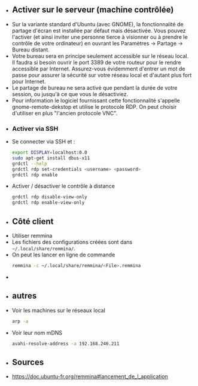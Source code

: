 - ## Activer sur le serveur (machine contrôlée)
- Sur la variante standard d'Ubuntu (avec GNOME), la fonctionnalité de partage d'écran est installée par défaut mais désactivée. Vous pouvez l'activer (et ainsi inviter une personne tierce à visionner ou à prendre le contrôle de votre ordinateur) en ouvrant les Paramètres → Partage → Bureau distant.
- Votre bureau sera en principe seulement accessible sur le réseau local. Il faudra si besoin ouvrir le port 3389 de votre routeur pour le rendre accessible par Internet. Assurez-vous évidemment d'entrer un mot de passe pour assurer la sécurité sur votre réseau local et d'autant plus fort pour Internet.
- Le partage de bureau ne sera activé que pendant la durée de votre session, ou jusqu'à ce que vous le désactiviez.
- Pour information le logiciel fournissant cette fonctionnalité s'appelle gnome-remote-dekstop et utilise le protocole RDP. On peut choisir d'utiliser en plus "l'ancien protocole VNC".
- ### Activer via SSH
- Se connecter via SSH et :
  ```bash
  export DISPLAY=localhost:0.0
  sudo apt-get install dbus-x11
  grdctl --help
  grdctl rdp set-credentials <username> <password>
  grdctl rdp enable
  ```
- Activer / désactiver le contrôle à distance
  ```bash
  grdctl rdp disable-view-only
  grdctl rdp enable-view-only
  ```
- ## Côté client
- Utiliser remmina
- Les fichiers des configurations créées sont dans `~/.local/share/remmina/`.
- On peut les lancer en ligne de commande
  ```bash
  remmina -c ~/.local/share/remmina/<File>.remmina
  ```
-
- ## autres
- Voir les machines sur le réseaux local
  ```bash
  arp -a
  ```
- Voir leur nom mDNS
  ```bash
  avahi-resolve-address -a 192.168.246.211
  ```
- ## Sources
- https://doc.ubuntu-fr.org/remmina#lancement_de_l_application